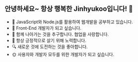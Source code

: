 ## 안녕하세요~ 항상 행복한 Jinhyukoo입니다! 👋

<!--
**jinhyukoo/jinhyukoo** is a ✨ _special_ ✨ repository because its `README.md` (this file) appears on your GitHub profile.

Here are some ideas to get you started:

- 🔭 I’m currently working on ...
- 🌱 I’m currently learning ...
- 👯 I’m looking to collaborate on ...
- 🤔 I’m looking for help with ...
- 💬 Ask me about ...
- 📫 How to reach me: ...
- 😄 Pronouns: ...
- ⚡ Fun fact: ...
-->

- 🌱 JavaScript와 Node.js를 활용하여 웹개발을 공부하고 있습니다.
- 🔭 Front-End 개발자가 되고 싶습니다.
- 👯 함께 나아가는 것을 추구합니다. 협업을 사랑합니다.
- 🙌 항상 긍정적으로 살기 위해 노력합니다.
- 🔍 새로운 것에 도전하는 것을 좋아합니다.
- 🌞 사용자와 개발자 모두를 위한 개발자가 되고 싶습니다.

